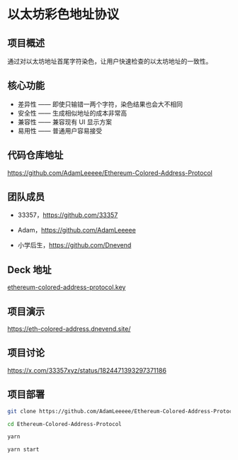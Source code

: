 # 以太坊彩色地址协议

## 项目概述

通过对以太坊地址首尾字符染色，让用户快速检查的以太坊地址的一致性。

## 核心功能

* 差异性 —— 即使只输错一两个字符，染色结果也会大不相同
* 安全性 —— 生成相似地址的成本非常高
* 兼容性 —— 兼容现有 UI 显示方案
* 易用性 —— 普通用户容易接受

## 代码仓库地址

https://github.com/AdamLeeeee/Ethereum-Colored-Address-Protocol

## 团队成员

* 33357，https://github.com/33357

* Adam，https://github.com/AdamLeeeee

* 小学后生，https://github.com/Dnevend

## Deck 地址

[ethereum-colored-address-protocol.key](./ethereum-colored-address-protocol.key)

## 项目演示

https://eth-colored-address.dnevend.site/

## 项目讨论

https://x.com/33357xyz/status/1824471393297371186

## 项目部署

```bash
git clone https://github.com/AdamLeeeee/Ethereum-Colored-Address-Protocol

cd Ethereum-Colored-Address-Protocol

yarn

yarn start
```